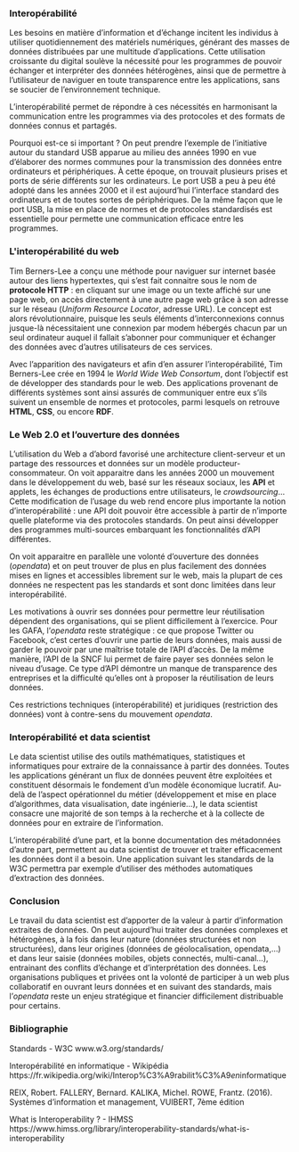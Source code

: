 <h3>Interopérabilité</h3>

<p>Les besoins en matière d’information et d’échange incitent les individus à utiliser quotidiennement des matériels numériques,  générant des masses de données distribuées par une multitude d’applications. Cette utilisation croissante du digital soulève la nécessité pour les programmes de pouvoir échanger et interpréter des données hétérogènes, ainsi que de permettre à l’utilisateur de naviguer en toute transparence entre les applications, sans se soucier de l’environnement technique.</p>

<p>L’interopérabilité permet de répondre à ces nécessités en harmonisant la communication entre les programmes via des protocoles et des formats de données connus et partagés.</p>

<p>Pourquoi est-ce si important ? On peut prendre l’exemple  de l’initiative autour du standard USB apparue au milieu des années 1990 en vue d’élaborer des normes communes pour la transmission des données entre ordinateurs et périphériques. À cette époque, on trouvait plusieurs prises et ports de série différents sur les ordinateurs. Le port USB a peu à peu été adopté dans les années 2000 et il est aujourd’hui l’interface standard des ordinateurs et de toutes sortes de périphériques. De la même façon que le port USB, la mise en place de normes et de protocoles standardisés est essentielle pour permette une communication efficace entre les programmes.</p>

<h3>L'interopérabilité du web</h3>

<p>Tim Berners-Lee a conçu une méthode pour naviguer sur internet basée autour des liens hypertextes, qui s’est fait connaitre sous le nom de <strong>protocole HTTP</strong> : en cliquant sur une image ou un texte affiché sur une page web, on accès directement à une autre page web grâce à son adresse sur le réseau (<em>Uniform Resource Locator</em>, adresse URL). Le concept est alors révolutionnaire, puisque les seuls éléments d’interconnexions connus jusque-là nécessitaient une connexion par modem hébergés chacun par un seul ordinateur auquel il fallait s’abonner pour communiquer et échanger des données avec d’autres utilisateurs de ces services.</p>

<p>Avec l’apparition des navigateurs et afin d’en assurer l’interopérabilité, Tim Berners-Lee crée en 1994 le <em>World Wide Web Consortum</em>, dont l’objectif est de développer des standards pour le web. Des applications provenant de différents systèmes sont ainsi assurés de communiquer entre eux s’ils suivent un ensemble de normes et protocoles, parmi lesquels on retrouve <strong>HTML</strong>, <strong>CSS</strong>, ou encore <strong>RDF</strong>.</p>

<h3>Le Web 2.0 et l’ouverture des données</h3>

<p>L’utilisation du Web a d’abord favorisé une architecture client-serveur et un partage des ressources et données sur un modèle producteur-consommateur. On voit apparaitre dans les années 2000 un mouvement dans le développement du web, basé sur les réseaux sociaux, les <strong>API</strong> et applets, les échanges de productions entre utilisateurs, le <em>crowdsourcing</em>… Cette modification de l’usage du web rend encore plus importante la notion d’interopérabilité : une API doit pouvoir être accessible à partir de n’importe quelle plateforme via des protocoles standards. On peut ainsi développer des programmes multi-sources embarquant les fonctionnalités d’API différentes.</p>

<p>On voit apparaitre en parallèle une volonté d’ouverture des données (<em>opendata</em>) et on peut  trouver de plus en plus facilement des données mises en lignes et accessibles librement sur le web, mais la plupart de ces données ne respectent pas les standards et sont donc limitées dans leur interopérabilité.</p>

<p>Les motivations à ouvrir ses données pour permettre leur réutilisation dépendent des organisations, qui se plient difficilement à l’exercice. Pour les GAFA, l’<em>opendata</em> reste stratégique : ce que propose Twitter ou Facebook, c’est certes d’ouvrir une partie de leurs données, mais aussi de garder le pouvoir par une maîtrise totale de l’API d’accès. De la même manière, l’API de la SNCF lui permet de faire payer ses données selon le niveau d’usage. Ce type d’API démontre un manque de transparence des entreprises et la difficulté qu’elles ont à proposer la réutilisation de leurs données.</p>

<p>Ces restrictions techniques (interopérabilité) et juridiques (restriction des données) vont à contre-sens du mouvement <em>opendata</em>. </p>

<h3>Interopérabilité et data scientist</h3>

<p>Le data scientist utilise des outils mathématiques, statistiques et informatiques pour extraire de la connaissance à partir des données. Toutes les applications générant un flux de données peuvent être exploitées et constituent désormais le fondement d’un modèle économique lucratif.  Au-delà de l’aspect opérationnel du métier (développement et mise en place d’algorithmes, data visualisation, date ingénierie…), le data scientist consacre une majorité de son temps à la recherche et à la collecte de données pour en extraire de l’information.</p>

<p>L’interopérabilité d’une part, et la bonne documentation des métadonnées d’autre part, permettent au data scientist de trouver et traiter efficacement les données dont il a besoin.  Une application suivant les standards de la W3C permettra par exemple d’utiliser des méthodes automatiques d’extraction des données.</p>

<h3>Conclusion</h3>

<p>Le travail du data scientist est d’apporter de la valeur à partir d’information extraites de données. On peut aujourd’hui traiter des données complexes et hétérogènes, à la fois dans leur nature (données structurées et non structurées), dans leur origines (données de géolocalisation, opendata,…) et dans leur saisie (données mobiles, objets connectés, multi-canal…), entrainant des conflits d’échange et d’interprétation des données. Les organisations publiques et privées ont la volonté de participer à un web plus collaboratif en ouvrant leurs données et en suivant des standards, mais l’<em>opendata</em> reste un enjeu stratégique et financier difficilement distribuable pour certains.</p>

<h3>Bibliographie</h3>

<p>Standards - W3C                                      www.w3.org/standards/</p>

<p>Interopérabilité en informatique - Wikipédia         https://fr.wikipedia.org/wiki/Interop%C3%A9rabilit%C3%A9<em>en</em>informatique</p>

<p>REIX, Robert. FALLERY, Bernard. KALIKA, Michel. ROWE, Frantz. (2016). Systèmes d’information et management, VUIBERT, 7ème édition</p>

<p>What is Interoperability ? - IHMSS                   https://www.himss.org/library/interoperability-standards/what-is-interoperability</p>

